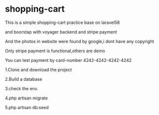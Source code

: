 # shopping-cart
This is a simple shopping-cart practice base on laravel58

and boorstap with voyager backend and stripe payment

And the photos in website were found by google,i dont have any copyright

Only stripe payment is functional,others are demo

You can test payment by card-number 4242-4242-4242-4242


1.Clone and download the project

2.Build a database 

3.check the env. 

4.php artisan migrate

5.php artisan db:seed







